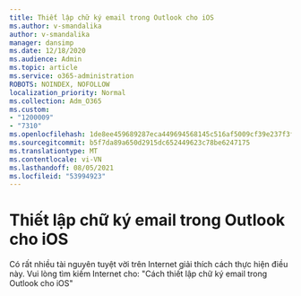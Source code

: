```yaml
---
title: Thiết lập chữ ký email trong Outlook cho iOS
ms.author: v-smandalika
author: v-smandalika
manager: dansimp
ms.date: 12/18/2020
ms.audience: Admin
ms.topic: article
ms.service: o365-administration
ROBOTS: NOINDEX, NOFOLLOW
localization_priority: Normal
ms.collection: Adm_O365
ms.custom:
- "1200009"
- "7310"
ms.openlocfilehash: 1de8ee459689287eca449694568145c516af5009cf39e237f3f82bdeb27403e5
ms.sourcegitcommit: b5f7da89a650d2915dc652449623c78be6247175
ms.translationtype: MT
ms.contentlocale: vi-VN
ms.lasthandoff: 08/05/2021
ms.locfileid: "53994923"
---
```

# <a name="set-up-an-email-signature-in-outlook-for-ios"></a>Thiết lập chữ ký email trong Outlook cho iOS

Có rất nhiều tài nguyên tuyệt vời trên Internet giải thích cách thực hiện điều này. Vui lòng tìm kiếm Internet cho: "Cách thiết lập chữ ký email trong Outlook cho iOS"